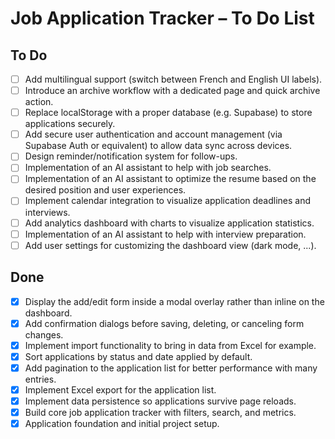 # Job Application Tracker – To Do List

## To Do
- [ ] Add multilingual support (switch between French and English UI labels).
- [ ] Introduce an archive workflow with a dedicated page and quick archive action.
- [ ] Replace localStorage with a proper database (e.g. Supabase) to store applications securely.
- [ ] Add secure user authentication and account management (via Supabase Auth or equivalent) to allow data sync across devices.
- [ ] Design reminder/notification system for follow-ups.
- [ ] Implementation of an AI assistant to help with job searches.
- [ ] Implementation of an AI assistant to optimize the resume based on the desired position and user experiences.
- [ ] Implement calendar integration to visualize application deadlines and interviews.
- [ ] Add analytics dashboard with charts to visualize application statistics.
- [ ] Implementation of an AI assistant to help with interview preparation.
- [ ] Add user settings for customizing the dashboard view (dark mode, ...).

## Done
- [x] Display the add/edit form inside a modal overlay rather than inline on the dashboard.
- [x] Add confirmation dialogs before saving, deleting, or canceling form changes.
- [x] Implement import functionality to bring in data from Excel for example.
- [x] Sort applications by status and date applied by default.
- [x] Add pagination to the application list for better performance with many entries.
- [x] Implement Excel export for the application list.
- [x] Implement data persistence so applications survive page reloads.
- [x] Build core job application tracker with filters, search, and metrics.
- [x] Application foundation and initial project setup.
